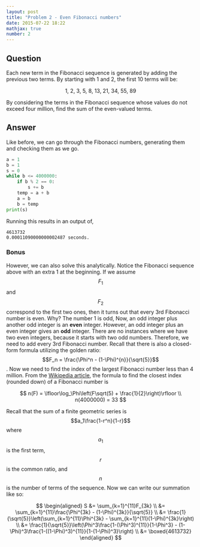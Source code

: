 ```yaml
---
layout: post
title: "Problem 2 - Even Fibonacci numbers"
date: 2015-07-22 18:22
mathjax: true
number: 2
---
```


## Question

Each new term in the Fibonacci sequence is generated by adding the previous two terms. By starting with 1 and 2, the first 10 terms will be:

<p align="center">
    1, 2, 3, 5, 8, 13, 21, 34, 55, 89
</p>

By considering the terms in the Fibonacci sequence whose values do not exceed four million, find the sum of the even-valued terms.

## Answer

Like before, we can go through the Fibonacci numbers, generating them and checking them as we go. 

```python
a = 1
b = 1
s = 0
while b <= 4000000:
    if b % 2 == 0:
        s += b
    temp = a + b
    a = b
    b = temp
print(s)
```

Running this results in an output of,

```
4613732
0.00011090000000002487 seconds.
```

### Bonus

However, we can also solve this analytically. Notice the Fibonacci sequence above with an extra 1 at the beginning. If we assume $$F_1$$ and $$F_2$$ correspond to the first two ones, then it turns out that every 3rd Fibonacci number is even. Why? The number 1 is odd, Now, an odd integer plus another odd integer is an **even** integer. However, an odd integer plus an even integer gives an **odd** integer. There are no instances where we have two even integers, because it starts with two odd numbers. Therefore, we need to add every 3rd Fibonacci number. Recall that there is also a closed-form formula utilizing the golden ratio: $$F_n = \frac{\Phi^n - (1-\Phi)^{n}}{\sqrt{5}}$$. Now we need to find the index of the largest Fibonacci number less than 4 million. From the [Wikipedia article](https://en.wikipedia.org/wiki/Fibonacci_number#Computation_by_rounding), the formula to find the closest index (rounded down) of a Fibonacci number is

$$
n(F) = \lfloor\log_\Phi\left(F\sqrt(5) + \frac{1}{2}\right)\rfloor
\\
n(4000000) = 33
$$


Recall that the sum of a finite geometric series is $$a_1\frac{1-r^n}{1-r}$$ where $$a_1$$ is the first term, $$r$$ is the common ratio, and $$n$$ is the number of terms of the sequence. Now we can write our summation like so:


$$
\begin{aligned}
	S &= \sum_{k=1}^{11}F_{3k}
	\\ &=
	\sum_{k=1}^{11}\frac{\Phi^{3k} - (1-\Phi)^{3k}}{\sqrt{5}}
	\\ &=
	\frac{1}{\sqrt{5}}\left(\sum_{k=1}^{11}\Phi^{3k} - \sum_{k=1}^{11}(1-\Phi)^{3k}\right)
	\\ &=
	\frac{1}{\sqrt{5}}\left(\Phi^3\frac{1-(\Phi^3)^{11}}{1-\Phi^3} - 
		(1-\Phi)^3\frac{1-((1-\Phi)^3)^{11}}{1-(1-\Phi)^3}\right)
	\\ &=
	\boxed{4613732}
\end{aligned}
$$